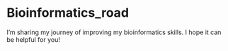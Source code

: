 # Bioinformatics_road
I’m sharing my journey of improving my bioinformatics skills. I hope it can be helpful for you!
